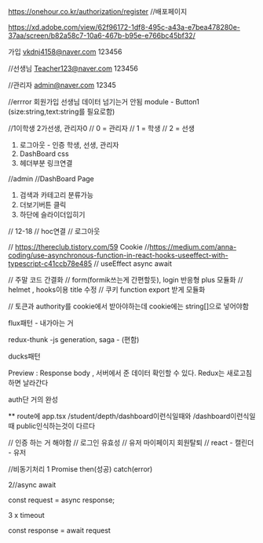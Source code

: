 https://onehour.co.kr/authorization/register    //배포페이지



https://xd.adobe.com/view/62f96172-1df8-495c-a43a-e7bea478280e-37aa/screen/b82a58c7-10a6-467b-b95e-e766bc45bf32/


가입
vkdnj4158@naver.com
123456


//선생님
Teacher123@naver.com
123456


//관리자
admin@naver.com
12345

 
//errror 회원가입 선생님 데이터 넘기는거 안됨
module - Button1 (size:string,text:string를 필요로함)


//1이학생 2가선생, 관리자0
// 0 = 관리자
// 1 = 학생
// 2 = 선생

1. 로그아웃 - 인증 학생, 선생, 관리자
2. DashBoard css
3. 헤더부분 링크연결

//admin
//DashBoard Page

1. 검색과 카테고리 분류가능
2. 더보기버튼 클릭
3. 하단에 슬라이더입히기


// 12-18 
// hoc연결
// 로그아웃

// https://thereclub.tistory.com/59   Cookie
//https://medium.com/anna-coding/use-asynchronous-function-in-react-hooks-useeffect-with-typescript-c41ccb78e485 // useEffect async await

// 주말 코드 간결화
//  form(formik쓰는게 간편할듯), login 반응형 plus 모듈화
//  helmet , hooks이용 title 수정
// 쿠키 function export 받게 모듈화


// 토큰과 authority를 cookie에서 받아야하는데
cookie에는 string[]으로 넣어야함




flux패턴 - 내가아는 거

redux-thunk -js generation, saga - (편함)

ducks패턴


Preview : Response body , 서버에서 준 데이터 확인할 수 있다.
Redux는 새로고침하면 날라간다


auth단 거의 완성



**
route에 app.tsx
/student/depth/dashboard이런식일때와
/dashboard이런식일때 public인식하는것이 다르다


// 인증 하는 거 해야함
// 로그인 유효성
// 유저 마이페이지 회원탈퇴
// react - 캘린더 - 유저


//비동기처리
1 Promise then(성공) catch(error)

2//async await

const request = async response;



3 x timeout

const response = await request

